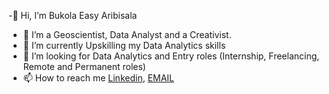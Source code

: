 -👋 Hi, I’m Bukola Easy Aribisala
- 👀 I’m a Geoscientist, Data Analyst and a Creativist.
- 🌱 I’m currently Upskilling my Data Analytics skills
- 💞️ I’m looking for Data Analytics and Entry roles (Internship, Freelancing, Remote and Permanent roles)
- 📫 How to reach me [Linkedin](https://www.linkedin.com/in/bukola-aribisala/), [EMAIL](aeasyb16@gmail.com)

<!---
BukolaEasy/BukolaEasy is a ✨ special ✨ repository because its `README.md` (this file) appears on your GitHub profile.
You can click the Preview link to take a look at your changes.
--->
